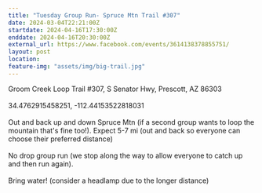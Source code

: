 ```yaml
---
title: "Tuesday Group Run- Spruce Mtn Trail #307"
date: 2024-03-04T22:21:00Z
startdate: 2024-04-16T17:30:00Z
enddate: 2024-04-16T20:30:00Z
external_url: https://www.facebook.com/events/3614138378855751/
layout: post
location: 
feature-img: "assets/img/big-trail.jpg"
---
```


Groom Creek Loop Trail #307, S Senator Hwy, Prescott, AZ 86303<br>
  <br>
  34.4762915458251, -112.44153522818031<br>
  <br>
  Out and back up and down Spruce Mtn (if a second group wants to loop the mountain that's fine too!). Expect 5-7 mi (out and back so everyone can choose their preferred distance)<br>
  <br>
  No drop group run (we stop along the way to allow everyone to catch up and then run again). <br>
  <br>
  Bring water! (consider a headlamp due to the longer distance)<br>
  <br>
  
